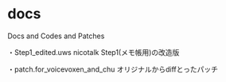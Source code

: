 # docs
Docs and Codes and Patches


・Step1_edited.uws nicotalk Step1(メモ帳用)の改造版

・patch.for_voicevoxen_and_chu オリジナルからdiffとったパッチ
